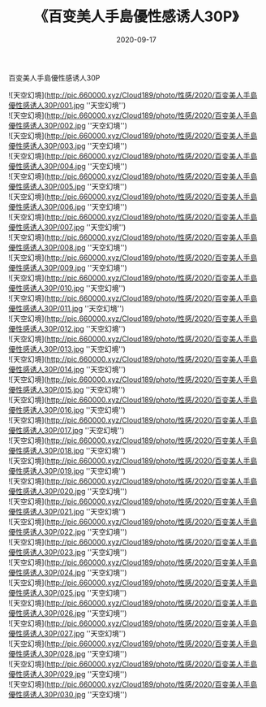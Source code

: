 ﻿---
layout: post
title:  《百变美人手島優性感诱人30P》
date:   2020-09-17
img: http://pic.660000.xyz/Cloud189/photo/性感/2020/百变美人手島優性感诱人30P/000.jpg
categories: [美女, 性感, 泳衣]
---

百变美人手島優性感诱人30P



![天空幻境](http://pic.660000.xyz/Cloud189/photo/性感/2020/百变美人手島優性感诱人30P/001.jpg ''天空幻境'') <br>
![天空幻境](http://pic.660000.xyz/Cloud189/photo/性感/2020/百变美人手島優性感诱人30P/002.jpg ''天空幻境'') <br>
![天空幻境](http://pic.660000.xyz/Cloud189/photo/性感/2020/百变美人手島優性感诱人30P/003.jpg ''天空幻境'') <br>
![天空幻境](http://pic.660000.xyz/Cloud189/photo/性感/2020/百变美人手島優性感诱人30P/004.jpg ''天空幻境'') <br>
![天空幻境](http://pic.660000.xyz/Cloud189/photo/性感/2020/百变美人手島優性感诱人30P/005.jpg ''天空幻境'') <br>
![天空幻境](http://pic.660000.xyz/Cloud189/photo/性感/2020/百变美人手島優性感诱人30P/006.jpg ''天空幻境'') <br>
![天空幻境](http://pic.660000.xyz/Cloud189/photo/性感/2020/百变美人手島優性感诱人30P/007.jpg ''天空幻境'') <br>
![天空幻境](http://pic.660000.xyz/Cloud189/photo/性感/2020/百变美人手島優性感诱人30P/008.jpg ''天空幻境'') <br>
![天空幻境](http://pic.660000.xyz/Cloud189/photo/性感/2020/百变美人手島優性感诱人30P/009.jpg ''天空幻境'') <br>
![天空幻境](http://pic.660000.xyz/Cloud189/photo/性感/2020/百变美人手島優性感诱人30P/010.jpg ''天空幻境'') <br>
![天空幻境](http://pic.660000.xyz/Cloud189/photo/性感/2020/百变美人手島優性感诱人30P/011.jpg ''天空幻境'') <br>
![天空幻境](http://pic.660000.xyz/Cloud189/photo/性感/2020/百变美人手島優性感诱人30P/012.jpg ''天空幻境'') <br>
![天空幻境](http://pic.660000.xyz/Cloud189/photo/性感/2020/百变美人手島優性感诱人30P/013.jpg ''天空幻境'') <br>
![天空幻境](http://pic.660000.xyz/Cloud189/photo/性感/2020/百变美人手島優性感诱人30P/014.jpg ''天空幻境'') <br>
![天空幻境](http://pic.660000.xyz/Cloud189/photo/性感/2020/百变美人手島優性感诱人30P/015.jpg ''天空幻境'') <br>
![天空幻境](http://pic.660000.xyz/Cloud189/photo/性感/2020/百变美人手島優性感诱人30P/016.jpg ''天空幻境'') <br>
![天空幻境](http://pic.660000.xyz/Cloud189/photo/性感/2020/百变美人手島優性感诱人30P/017.jpg ''天空幻境'') <br>
![天空幻境](http://pic.660000.xyz/Cloud189/photo/性感/2020/百变美人手島優性感诱人30P/018.jpg ''天空幻境'') <br>
![天空幻境](http://pic.660000.xyz/Cloud189/photo/性感/2020/百变美人手島優性感诱人30P/019.jpg ''天空幻境'') <br>
![天空幻境](http://pic.660000.xyz/Cloud189/photo/性感/2020/百变美人手島優性感诱人30P/020.jpg ''天空幻境'') <br>
![天空幻境](http://pic.660000.xyz/Cloud189/photo/性感/2020/百变美人手島優性感诱人30P/021.jpg ''天空幻境'') <br>
![天空幻境](http://pic.660000.xyz/Cloud189/photo/性感/2020/百变美人手島優性感诱人30P/022.jpg ''天空幻境'') <br>
![天空幻境](http://pic.660000.xyz/Cloud189/photo/性感/2020/百变美人手島優性感诱人30P/023.jpg ''天空幻境'') <br>
![天空幻境](http://pic.660000.xyz/Cloud189/photo/性感/2020/百变美人手島優性感诱人30P/024.jpg ''天空幻境'') <br>
![天空幻境](http://pic.660000.xyz/Cloud189/photo/性感/2020/百变美人手島優性感诱人30P/025.jpg ''天空幻境'') <br>
![天空幻境](http://pic.660000.xyz/Cloud189/photo/性感/2020/百变美人手島優性感诱人30P/026.jpg ''天空幻境'') <br>
![天空幻境](http://pic.660000.xyz/Cloud189/photo/性感/2020/百变美人手島優性感诱人30P/027.jpg ''天空幻境'') <br>
![天空幻境](http://pic.660000.xyz/Cloud189/photo/性感/2020/百变美人手島優性感诱人30P/028.jpg ''天空幻境'') <br>
![天空幻境](http://pic.660000.xyz/Cloud189/photo/性感/2020/百变美人手島優性感诱人30P/029.jpg ''天空幻境'') <br>
![天空幻境](http://pic.660000.xyz/Cloud189/photo/性感/2020/百变美人手島優性感诱人30P/030.jpg ''天空幻境'') <br>